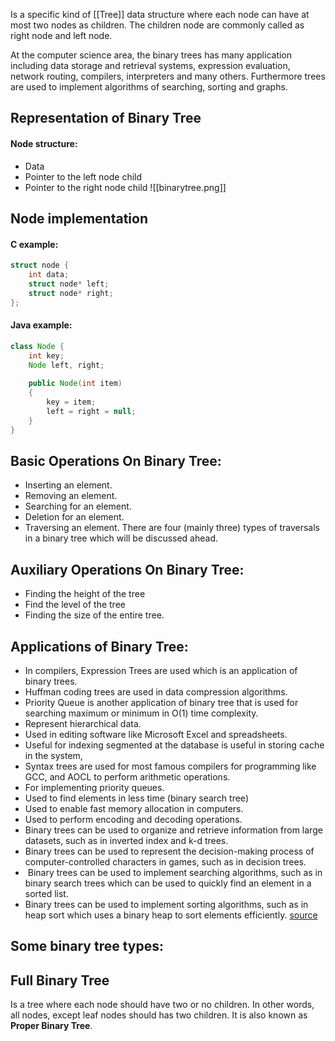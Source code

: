 Is a specific kind of [[Tree]] data structure where each node can have at most two  nodes as children. The children node are commonly called as right node and left node.

At the computer science area, the binary trees has many application including data storage and retrieval systems, expression evaluation, network routing, compilers, interpreters and many others. Furthermore trees are used to implement algorithms of searching, sorting and graphs.

## Representation of Binary Tree

#### Node structure:
- Data
- Pointer to the left node child
- Pointer to the right node child
![[binarytree.png]]

## Node implementation
#### C example:
```c
struct node {
	int data;
	struct node* left;
	struct node* right;
};
```
#### Java example:
```java
class Node {
	int key;
	Node left, right;
	
	public Node(int item)
	{
		key = item;
		left = right = null;
	}
}
```

## Basic Operations On Binary Tree:
- Inserting an element.
- Removing an element.
- Searching for an element.
- Deletion for an element.
- Traversing an element. There are four (mainly three) types of traversals in a binary tree which will be discussed ahead.
## Auxiliary Operations On Binary Tree:
- Finding the height of the tree
- Find the level of the tree
- Finding the size of the entire tree.
## Applications of Binary Tree:
- In compilers, Expression Trees are used which is an application of binary trees.
- Huffman coding trees are used in data compression algorithms.
- Priority Queue is another application of binary tree that is used for searching maximum or minimum in O(1) time complexity.
- Represent hierarchical data.
- Used in editing software like Microsoft Excel and spreadsheets.
- Useful for indexing segmented at the database is useful in storing cache in the system,
- Syntax trees are used for most famous compilers for programming like GCC, and AOCL to perform arithmetic operations.
- For implementing priority queues.
- Used to find elements in less time (binary search tree)
- Used to enable fast memory allocation in computers. 
- Used to perform encoding and decoding operations.
- Binary trees can be used to organize and retrieve information from large datasets, such as in inverted index and k-d trees.
- Binary trees can be used to represent the decision-making process of computer-controlled characters in games, such as in decision trees.
-  Binary trees can be used to implement searching algorithms, such as in binary search trees which can be used to quickly find an element in a sorted list.
- Binary trees can be used to implement sorting algorithms, such as in heap sort which uses a binary heap to sort elements efficiently.
[source](https://www.geeksforgeeks.org/)

## Some binary tree types:

## Full Binary Tree
Is a tree where each node should have two or no children. In other words, all nodes, except leaf nodes should has two children. It is also known as **Proper Binary Tree**.


